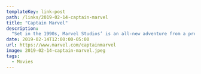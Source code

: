 ```yaml
---
templateKey: link-post
path: /links/2019-02-14-captain-marvel
title: "Captain Marvel"
description:
  "Set in the 1990s, Marvel Studios’ is an all-new adventure from a previously unseen period in the history of the Marvel Cinematic Universe that follows the journey of Carol Danvers as she becomes one of the universe’s most powerful heroes. "
date: 2019-02-14T12:00:00-05:00
url: https://www.marvel.com/captainmarvel
image: 2019-02-14-captain-marvel.jpeg
tags:
  - Movies
---
```

